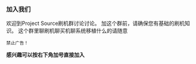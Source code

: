 ### 加入我们
欢迎到Project Source刷机群讨论讨论。
加这个群前，请确保您有基础的刷机知识。
这个群里聊刷机聊买机聊系统移植什么的请随意
```
禁止广告！
```
**感兴趣可以按右下角加号直接加入**

